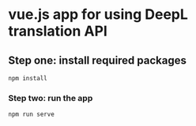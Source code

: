# vue.js app for using DeepL translation API

## Step one: install required packages
```
npm install
```

### Step two: run the app
```
npm run serve
```
